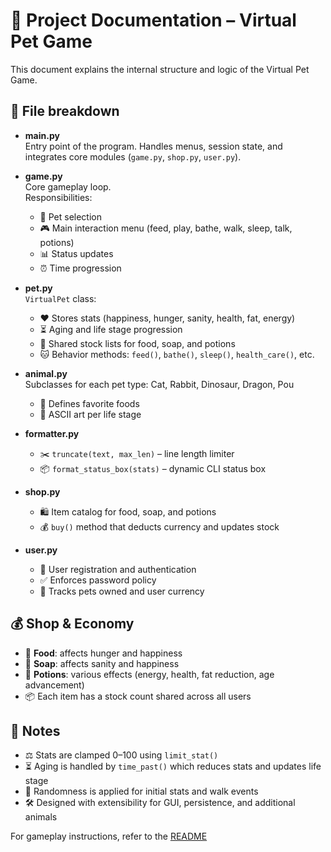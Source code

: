 # 📝 Project Documentation – Virtual Pet Game
This document explains the internal structure and logic of the Virtual Pet Game.

## 📂 File breakdown

- **main.py**  
  Entry point of the program. Handles menus, session state, and integrates core modules (`game.py`, `shop.py`, `user.py`).

- **game.py**  
  Core gameplay loop.  
  Responsibilities:
  - 🐾 Pet selection
  - 🎮 Main interaction menu (feed, play, bathe, walk, sleep, talk, potions)
  - 📊 Status updates
  - ⏰ Time progression

- **pet.py**  
  `VirtualPet` class:
  - ❤️ Stores stats (happiness, hunger, sanity, health, fat, energy)
  - ⏳ Aging and life stage progression
  - 🛒 Shared stock lists for food, soap, and potions
  - 🐱 Behavior methods: `feed()`, `bathe()`, `sleep()`, `health_care()`, etc.

- **animal.py**  
  Subclasses for each pet type: Cat, Rabbit, Dinosaur, Dragon, Pou  
  - 🍗 Defines favorite foods
  - 🎨 ASCII art per life stage

- **formatter.py**  
  - ✂️ `truncate(text, max_len)` – line length limiter  
  - 📦 `format_status_box(stats)` – dynamic CLI status box

- **shop.py**  
  - 🛍️ Item catalog for food, soap, and potions
  - 💰 `buy()` method that deducts currency and updates stock

- **user.py**  
  - 🔑 User registration and authentication
  - ✅ Enforces password policy
  - 🐾 Tracks pets owned and user currency

## 💰 Shop & Economy
- 🍖 **Food**: affects hunger and happiness  
- 🧼 **Soap**: affects sanity and happiness  
- 🧪 **Potions**: various effects (energy, health, fat reduction, age advancement)  
- 📦 Each item has a stock count shared across all users

## 📝 Notes
- ⚖️ Stats are clamped 0–100 using `limit_stat()`  
- ⏳ Aging is handled by `time_past()` which reduces stats and updates life stage  
- 🎲 Randomness is applied for initial stats and walk events  
- 🛠️ Designed with extensibility for GUI, persistence, and additional animals

For gameplay instructions, refer to the [README](../README.md)
